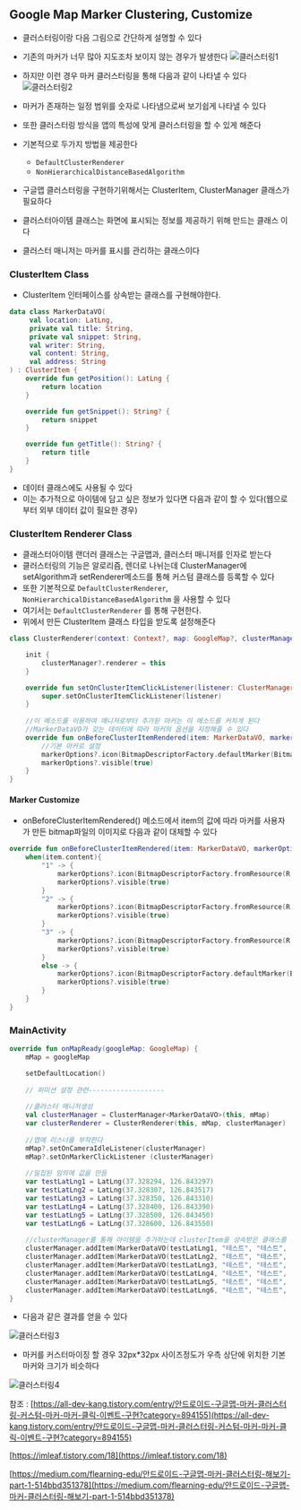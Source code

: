 ## Google Map Marker Clustering, Customize
- 클러스터링이랑 다음 그림으로 간단하게 설명할 수 있다
- 기존의 마커가 너무 많아 지도조차 보이지 않는 경우가 발생한다
![클러스터링1](image/클러스터링1.JPG)
- 하지만 이런 경우 마커 클러스터링을 통해 다음과 같이 나타낼 수 있다
![클러스터링2](image/클러스터링2.JPG)

- 마커가 존재하는 일정 범위를 숫자로 나타냄으로써 보기쉽게 나타낼 수 있다
- 또한 클러스터링 방식을 앱의 특성에 맞게 클러스터링을 할 수 있게 해준다
- 기본적으로 두가지 방법을 제공한다
	- `DefaultClusterRenderer`
	- `NonHierarchicalDistanceBasedAlgorithm` 

- 구글맵 클러스터링을 구현하기위해서는 ClusterItem, ClusterManager 클래스가필요하다
- 클러스터아이템 클래스는 화면에 표시되는 정보를 제공하기 위해 만드는 클래스 이다
- 클러스터 매니저는 마커를 표시를 관리하는 클래스이다

  
### ClusterItem Class
- ClusterItem 인터페이스를 상속받는 클래스를 구현해야한다.
```kotlin
data class MarkerDataVO(
     val location: LatLng,
     private val title: String,
     private val snippet: String,
     val writer: String,
     val content: String,
     val address: String
) : ClusterItem {
    override fun getPosition(): LatLng {
        return location
    }

    override fun getSnippet(): String? {
        return snippet
    }

    override fun getTitle(): String? {
        return title
    }
}
```
- 데이터 클래스에도 사용될 수 있다
- 이는 추가적으로 아이템에 담고 싶은 정보가 있다면 다음과 같이 할 수 있다(웹으로 부터 외부 데이터 값이 필요한 경우)

### ClusterItem Renderer Class
- 클래스터아이템 랜더러 클래스는 구글맵과, 클러스터 매니저를 인자로 받는다
- 클러스터링의 기능은 알로리즘, 렌더로 나뉘는데 ClusterManager에 setAlgorithm과 setRenderer메소드를 통해 커스텀 클래스를 등록할 수 있다
- 또한 기본적으로 `DefaultClusterRenderer`, `NonHierarchicalDistanceBasedAlgorithm` 을 사용할 수 있다
- 여기서는 `DefaultClusterRenderer` 를 통해 구현한다.
- 위에서 만든 ClusterItem 클래스 타입을 받도록 설정해준다

```kotlin
class ClusterRenderer(context: Context?, map: GoogleMap?, clusterManager: ClusterManager<MarkerDataVO>?): DefaultClusterRenderer<MarkerDataVO>(context, map, clusterManager) {

    init {
        clusterManager?.renderer = this
    }

    override fun setOnClusterItemClickListener(listener: ClusterManager.OnClusterItemClickListener<MarkerDataVO>?) {
        super.setOnClusterItemClickListener(listener)
    }
	
    //이 메소드를 이용하여 매니저로부터 추가된 마커는 이 메소드를 커치게 된다
    //MarkerDataVO가 갖는 데이터에 따라 마커의 옵션을 지정해줄 수 있다
    override fun onBeforeClusterItemRendered(item: MarkerDataVO, markerOptions: MarkerOptions) {
        //기본 마커로 설정
		markerOptions?.icon(BitmapDescriptorFactory.defaultMarker(BitmapDescriptorFactory.HUE_RED))
		markerOptions?.visible(true)
	}
}
```

#### Marker Customize

- onBeforeClusterItemRendered() 메소드에서 item의 값에 따라 마커를 사용자가 만든 bitmap파일의 이미지로 다음과 같이 대체할 수 있다

```kotlin
override fun onBeforeClusterItemRendered(item: MarkerDataVO, markerOptions: MarkerOptions) {
	when(item.content){
		"1" -> {
			markerOptions?.icon(BitmapDescriptorFactory.fromResource(R.drawable.ic_marker1))
			markerOptions?.visible(true)
		}
		"2" -> {
			markerOptions?.icon(BitmapDescriptorFactory.fromResource(R.drawable.ic_marker2))
			markerOptions?.visible(true)
		}
		"3" -> {
			markerOptions?.icon(BitmapDescriptorFactory.fromResource(R.drawable.ic_marker3))
			markerOptions?.visible(true)
		}
		else -> {
			markerOptions?.icon(BitmapDescriptorFactory.defaultMarker(BitmapDescriptorFactory.HUE_RED))
			markerOptions?.visible(true)
		}
	}
}
```



### MainActivity

```kotlin
override fun onMapReady(googleMap: GoogleMap) {
    mMap = googleMap

    setDefaultLocation()
    
    // 퍼미션 설정 관련-------------------
    
    //클러스터 매니저생성
	val clusterManager = ClusterManager<MarkerDataVO>(this, mMap)
	var clusterRenderer = ClusterRenderer(this, mMap, clusterManager)
    
    //맵에 리스너를 부착한다
	mMap?.setOnCameraIdleListener(clusterManager)
	mMap?.setOnMarkerClickListener (clusterManager)
    
    //밀집된 임의에 값을 만듬
	var testLatLng1 = LatLng(37.328294, 126.843297)
	var testLatLng2 = LatLng(37.328307, 126.843517)
	var testLatLng3 = LatLng(37.328350, 126.843310)
	var testLatLng4 = LatLng(37.328400, 126.843390)
	var testLatLng5 = LatLng(37.328500, 126.843450)
	var testLatLng6 = LatLng(37.328600, 126.843550)
    
	//clusterManager를 통해 아이템을 추가하는데 clusterItem을 상속받은 클래스를 통해 만들어준다
	clusterManager.addItem(MarkerDataVO(testLatLng1, "테스트", "테스트", "테스트", "1", "테스트"))
	clusterManager.addItem(MarkerDataVO(testLatLng2, "테스트", "테스트", "테스트", "2", "테스트"))
	clusterManager.addItem(MarkerDataVO(testLatLng3, "테스트", "테스트", "테스트", "2", "테스트"))
	clusterManager.addItem(MarkerDataVO(testLatLng4, "테스트", "테스트", "테스트", "3", "테스트"))
	clusterManager.addItem(MarkerDataVO(testLatLng5, "테스트", "테스트", "테스트", "3", "테스트"))
	clusterManager.addItem(MarkerDataVO(testLatLng6, "테스트", "테스트", "테스트", "5", "테스트"))
}
```

- 다음과 같은 결과를 얻을 수 있다

![클러스터링3](image/클러스터링3.JPG)



- 마커를 커스터마이징 할 경우 32px*32px 사이즈정도가 우측 상단에 위치한 기본마커와 크기가 비슷하다

![클러스터링4](image/클러스터링4.JPG)



참조 : [https://all-dev-kang.tistory.com/entry/안드로이드-구글맵-마커-클러스터링-커스텀-마커-마커-클릭-이벤트-구현?category=894155](https://all-dev-kang.tistory.com/entry/안드로이드-구글맵-마커-클러스터링-커스텀-마커-마커-클릭-이벤트-구현?category=894155)

[https://imleaf.tistory.com/18](https://imleaf.tistory.com/18)

[https://medium.com/flearning-edu/안드로이드-구글맵-마커-클러스터링-해보기-part-1-514bbd351378](https://medium.com/flearning-edu/안드로이드-구글맵-마커-클러스터링-해보기-part-1-514bbd351378)































































































































